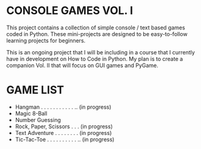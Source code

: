 # CONSOLE GAMES VOL. I
This project contains a collection of simple console / text based games coded in Python. 
These mini-projects are designed to be easy-to-follow learning projects for beginners.

This is an ongoing project that I will be including in a course that I currently have in development on How to Code in Python.
My plan is to create a companion Vol. II that will focus on GUI games and PyGame.

# GAME LIST
- Hangman . . . . . . . . . . . .. (in progress)
- Magic 8-Ball
- Number Guessing
- Rock, Paper, Scissors . . . (in progress)
- Text Adventure . . . . . . . . (in progress)
- Tic-Tac-Toe . . . . . . . . . . .. (in progress)
